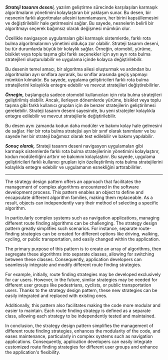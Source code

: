***Strateji tasarım deseni,*** yazılım geliştirme sürecinde karşılaşılan karmaşık algoritmaların yönetimini kolaylaştıran bir yaklaşım sunar. Bu desen, bir nesnenin farklı algoritmalar ailesini tanımlamasını, her birini kapsüllemesini ve değiştirilebilir hale getirmesini sağlar. Bu sayede, nesnelerin belirli bir algoritmayı seçerek bağımsız olarak değişmesi mümkün olur.

Özellikle navigasyon uygulamaları gibi karmaşık sistemlerde, farklı rota bulma algoritmalarının yönetimi oldukça zor olabilir. Strateji tasarım deseni, bu tür durumlarda büyük bir kolaylık sağlar. Örneğin, otomobil, yürüme, bisiklet veya toplu taşıma gibi farklı seçenekler için ayrı ayrı rota bulma stratejileri oluşturulabilir ve uygulama içinde kolayca değiştirilebilir.

Bu desenin temel amacı, bir algoritma ailesi oluşturmak ve ardından bu algoritmaları ayrı sınıflara ayırarak, bu sınıflar arasında geçiş yapmayı mümkün kılmaktır. Bu sayede, uygulama geliştiricileri farklı rota bulma stratejilerini kolaylıkla entegre edebilir ve mevcut stratejileri değiştirebilirler.

***Örneğin,*** başlangıçta sadece otomobil kullanıcıları için rota bulma stratejileri geliştirilmiş olabilir. Ancak, ilerleyen dönemlerde yürüme, bisiklet veya toplu taşıma gibi farklı kullanıcı grupları için de benzer stratejilerin geliştirilmesi gerekebilir. Strateji tasarım deseni sayesinde, bu yeni stratejiler kolaylıkla entegre edilebilir ve mevcut stratejilerle değiştirilebilir.

Bu desen aynı zamanda kodun daha modüler ve bakımı kolay hale gelmesini de sağlar. Her bir rota bulma stratejisi ayrı bir sınıf olarak tanımlanır ve bu sayede her bir strateji bağımsız olarak test edilebilir ve bakımı yapılabilir.

***Sonuç olarak,*** Strateji tasarım deseni navigasyon uygulamaları gibi karmaşık sistemlerde farklı rota bulma stratejilerinin yönetimini kolaylaştırır, kodun modülerliğini arttırır ve bakımını kolaylaştırır. Bu sayede, uygulama geliştiricileri farklı kullanıcı grupları için özelleştirilmiş rota bulma stratejilerini kolaylıkla entegre edebilir ve uygulamanın esnekliğini arttırabilirler.

---

The strategy design pattern offers an approach that facilitates the management of complex algorithms encountered in the software development process. This pattern enables an object to define and encapsulate different algorithm families, making them replaceable. As a result, objects can independently vary their method of selecting a specific algorithm.

In particularly complex systems such as navigation applications, managing different route finding algorithms can be challenging. The strategy design pattern greatly simplifies such scenarios. For instance, separate route-finding strategies can be created for different options like driving, walking, cycling, or public transportation, and easily changed within the application.

The primary purpose of this pattern is to create an array of algorithms, then segregate these algorithms into separate classes, allowing for switching between these classes. Consequently, application developers can seamlessly integrate and modify different route finding strategies.

For example, initially, route finding strategies may be developed exclusively for car users. However, in the future, similar strategies may be needed for different user groups like pedestrians, cyclists, or public transportation users. Thanks to the strategy design pattern, these new strategies can be easily integrated and replaced with existing ones.

Additionally, this pattern also facilitates making the code more modular and easier to maintain. Each route finding strategy is defined as a separate class, allowing each strategy to be independently tested and maintained.

In conclusion, the strategy design pattern simplifies the management of different route finding strategies, enhances the modularity of the code, and eases maintenance, particularly in complex systems such as navigation applications. Consequently, application developers can easily integrate customized route finding strategies for different user groups and enhance the application's flexibility.